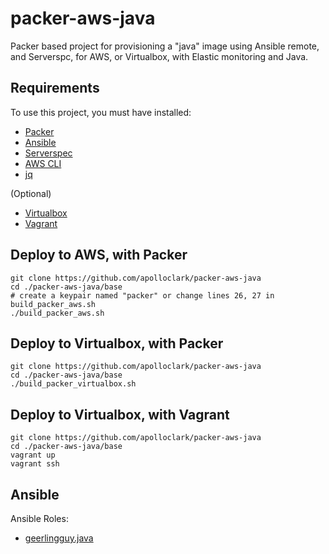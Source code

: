 # packer-aws-java

Packer based project for provisioning a "java" image using Ansible remote, 
and Serverspc, for AWS, or Virtualbox, with Elastic monitoring and Java.

## Requirements

To use this project, you must have installed:
- [Packer](https://www.packer.io/downloads.html)
- [Ansible](http://docs.ansible.com/ansible/latest/intro_installation.html)
- [Serverspec](http://serverspec.org/)
- [AWS CLI](https://docs.aws.amazon.com/cli/latest/userguide/installing.html)
- [jq](https://stedolan.github.io/jq/)

(Optional)
- [Virtualbox](https://www.virtualbox.org/wiki/Downloads)
- [Vagrant](https://www.vagrantup.com/downloads.html)

## Deploy to AWS, with Packer
```shell
git clone https://github.com/apolloclark/packer-aws-java
cd ./packer-aws-java/base
# create a keypair named "packer" or change lines 26, 27 in build_packer_aws.sh
./build_packer_aws.sh
```

## Deploy to Virtualbox, with Packer
```shell
git clone https://github.com/apolloclark/packer-aws-java
cd ./packer-aws-java/base
./build_packer_virtualbox.sh
```

## Deploy to Virtualbox, with Vagrant
```shell
git clone https://github.com/apolloclark/packer-aws-java
cd ./packer-aws-java/base
vagrant up
vagrant ssh
```

## Ansible

Ansible Roles:
- [geerlingguy.java](https://github.com/geerlingguy/ansible-role-java)
